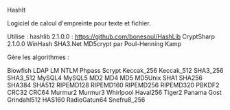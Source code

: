 HashIt

Logiciel de calcul d'empreinte pour texte et fichier.

Utilise :
hashlib 2.1.0.0 : https://github.com/bonesoul/HashLib
CryptSharp 2.1.0.0
WinHash
SHA3.Net
MD5crypt par Poul-Henning Kamp


Gère les algorithmes :

Blowfish
LDAP
LM
NTLM
Phpass
Scrypt
Keccak_256
Keccak_512
SHA3_256
SHA3_512
MySQL4
MySQL5
MD2
MD4
MD5
MD5Unix
SHA1
SHA256
SHA384
SHA512
RIPEMD128
RIPEMD160
RIPEMD256
RIPEMD320
PBKDF2
CRC32
CRC64
Murmur2
Murmur3
Whirlpool
Haval256
Tiger2
Panama
Gost
Grindahl512
HAS160
RadioGatun64
Snefru8_256